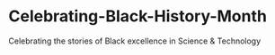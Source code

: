 # Celebrating-Black-History-Month
Celebrating the stories of Black excellence in Science &amp; Technology
